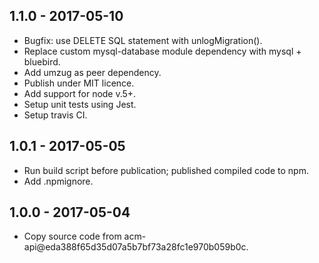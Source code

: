 ## 1.1.0 - 2017-05-10

* Bugfix: use DELETE SQL statement with unlogMigration().
* Replace custom mysql-database module dependency with mysql + bluebird.
* Add umzug as peer dependency.
* Publish under MIT licence.
* Add support for node v.5+.
* Setup unit tests using Jest.
* Setup travis CI.

## 1.0.1 - 2017-05-05

* Run build script before publication; published compiled code to npm.
* Add .npmignore.

## 1.0.0 - 2017-05-04

* Copy source code from acm-api@eda388f65d35d07a5b7bf73a28fc1e970b059b0c.
